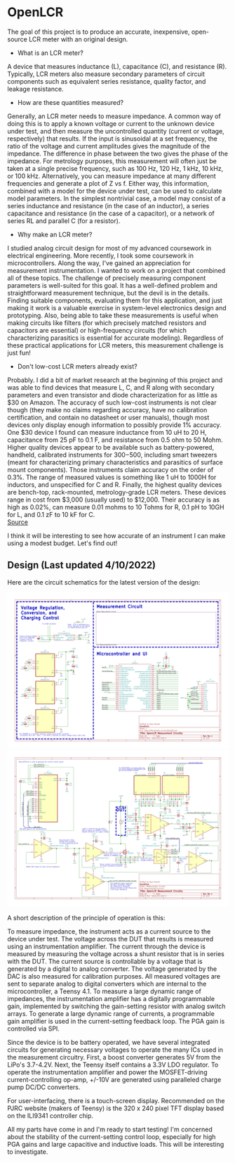 # OpenLCR
The goal of this project is to produce an accurate, inexpensive, open-source LCR meter with an original design.

- What is an LCR meter?

A device that measures inductance (L), capacitance (C), and resistance (R).  Typically, LCR meters also measure secondary parameters of circuit components such as equivalent series resistance, quality factor, and leakage resistance.

- How are these quantities measured?

Generally, an LCR meter needs to measure impedance.  A common way of doing this is to apply a known voltage or current to the unknown device under test, and then measure the uncontrolled quantity (current or voltage, respectively) that results.  If the input is sinusoidal at a set frequency, the ratio of the voltage and current amplitudes gives the magnitude of the impedance.  The difference in phase between the two gives the phase of the impedance.  For metrology purposes, this measurement will often just be taken at a single precise frequency, such as 100 Hz, 120 Hz, 1 kHz, 10 kHz, or 100 kHz.  Alternatively, you can measure impedance at many different frequencies and generate a plot of Z vs f.  Either way, this information, combined with a model for the device under test, can be used to calculate model parameters.  In the simplest nontrivial case, a model may consist of a series inductance and resistance (in the case of an inductor), a series capacitance and resistance (in the case of a capacitor), or a network of series RL and parallel C (for a resistor).

- Why make an LCR meter?

I studied analog circuit design for most of my advanced coursework in electrical engineering.  More recently, I took some coursework in microcontrollers.  Along the way, I've gained an appreciation for measurement instrumentation.  I wanted to work on a project that combined all of these topics.  The challenge of precisely measuring component parameters is well-suited for this goal.  It has a well-defined problem and straightforward measurement technique, but the devil is in the details.  Finding suitable components, evaluating them for this application, and just making it work is a valuable exercise in system-level electronics design and prototyping.  Also, being able to take these measurements is useful when making circuits like filters (for which precisely matched resistors and capacitors are essential) or high-frequency circuits (for which characterizing parasitics is essential for accurate modeling).  Regardless of these practical applications for LCR meters, this measurement challenge is just fun!

- Don't low-cost LCR meters already exist?

Probably.  I did a bit of market research at the beginning of this project and was able to find devices that measure L, C, and R along with secondary parameters and even transistor and diode characterization for as little as $30 on Amazon.  The accuracy of such low-cost instruments is not clear though (they make no claims regarding accuracy, have no calibration certification, and contain no datasheet or user manuals), though most devices only display enough information to possibly provide 1% accuracy.  One $30 device I found can measure inductance from 10 uH to 20 H, capacitance from 25 pF to 0.1 F, and resistance from 0.5 ohm to 50 Mohm.  Higher quality devices appear to be available such as battery-powered, handheld, calibrated instruments for $300-$500, including smart tweezers (meant for characterizing primary characteristics and parasitics of surface mount components).  Those instruments claim accuracy on the order of 0.3%.  The range of measured values is something like 1 uH to 1000H for inductors, and unspecified for C and R.  Finally, the highest quality devices are bench-top, rack-mounted, metrology-grade LCR meters.  These devices range in cost from $3,000 (usually used) to $12,000.  Their accuracy is as high as 0.02%, can measure 0.01 mohms to 10 Tohms for R, 0.1 pH to 10GH for L, and 0.1 zF to 10 kF for C.  
[Source](https://www.ietlabs.com/pdf/Datasheets/1693.pdf)

I think it will be interesting to see how accurate of an instrument I can make using a modest budget.  Let's find out!

## Design  (Last updated 4/10/2022)

Here are the circuit schematics for the latest version of the design:

![Image](https://github.com/ryannbrandt/OpenLCR/blob/main/OpenLCRSchematic_v1_04_08_2022-1.png)
![Image](https://github.com/ryannbrandt/OpenLCR/blob/main/OpenLCRSchematic_v1_04_08_2022-2.png)

A short description of the principle of operation is this:

To measure impedance, the instrument acts as a current source to the device under test.  The voltage across the DUT that results is measured using an instrumentation amplifier.  The current through the device is measured by measuring the voltage across a shunt resistor that is in series with the DUT.  The current source is controllable by a voltage that is generated by a digital to analog converter.  The voltage generated by the DAC is also measured for calibration purposes.  All measured voltages are sent to separate analog to digital converters which are internal to the microcontroller, a Teensy 4.1.  To measure a large dynamic range of impedances, the instrumentation amplifier has a digitally programmable gain, implemented by switching the gain-setting resistor with analog switch arrays.  To generate a large dynamic range of currents, a programmable gain amplifier is used in the current-setting feedback loop.  The PGA gain is controlled via SPI.

Since the device is to be battery operated, we have several integrated circuits for generating necessary voltages to operate the many ICs used in the measurement circuitry.  First, a boost converter generates 5V from the LiPo's 3.7-4.2V.  Next, the Teensy itself contains a 3.3V LDO regulator.  To operate the instrumentation amplifier and power the MOSFET-driving current-controlling op-amp, +/-10V are generated using paralleled charge pump DC/DC converters.

For user-interfacing, there is a touch-screen display.  Recommended on the PJRC website (makers of Teensy) is the 320 x 240 pixel TFT display based on the ILI9341 controller chip.

All my parts have come in and I'm ready to start testing!  I'm concerned about the stability of the current-setting control loop, especially for high PGA gains and large capacitive and inductive loads.  This will be interesting to investigate.

